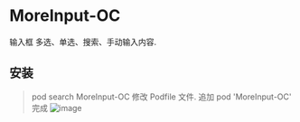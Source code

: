 # MoreInput-OC
输入框 多选、单选、搜索、手动输入内容.
## 安装
> pod search MoreInput-OC
修改 Podfile 文件. 追加 
> pod 'MoreInput-OC'
完成
![image](https://github.com/HenryGaoGH/MoreInput-OC/blob/main/演示/use.gif)

